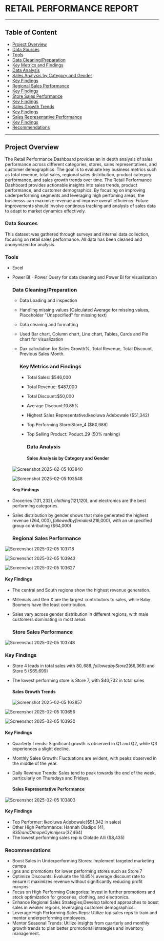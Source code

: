 # RETAIL PERFORMANCE REPORT
---
## Table of Content 
- [Project Overview](#project-overview)
- [Data Sources](#data-sources)
- [Tools](#tools)
- [Data Cleaning/Preparation](#data-cleaningpreparation)
- [Key Metrics and Findings](#key-metrics-and-findings)
- [Data Analysis](#data-analysis)
- [Sales Analysis by Category and Gender](#sales-analysis-by-category-and-gender)
- [Key Findings](#key-findings)
- [Regional Sales Performance](#regional-sales-performance)
- [Key Findings](#key-findings)
- [Store Sales Performance](#store-sales-performance)
- [Key Findings](#key-findings)
- [Sales Growth Trends](#sales-growth-trends)
- [Key Findings](#key-findings)
- [Sales Representative Performance](#sales-representative-performance)
- [Key Findings](#key-findings)
- [Recommendations](#recommendations)
---

## Project Overview
The Retail Performance Dashboard provides an in depth analysis of sales performance across different categories, stores, sales representatives, and customer demographics. The goal is to evaluate key business metrics such as total revenue, total sales, regional sales distribution, product category performance, and sales growth trends over time. 
The Retail Performance Dashboard provides actionable insights into sales trends, product performance, and customer demographics. By focusing on improving underperforming segments and leveraging high perfoming areas, the businesss can maximize revenue and improve overall efficiency. Future improvements should involve continous tracking and analysis of sales data to adapt to market dynamics effectively.

### Data Sources 
This dataset was gathered through surveys and internal data collection, focusing on retail sales performance. All data has been cleaned and anonymized for analysis. 

### Tools 
- Excel
- Power BI - Power Query for data cleaning and Power BI for visualization

  ### Data Cleaning/Preparation 
  - Data Loading and inspection
  - Handling missing values (Calculated Average for missing values, Placeholder "Unspecified" for missing text)
  - Data cleaning and formatting
  - Used Bar chart, Column chart, Line chart, Tables, Cards and Pie chart for visualization
  - Dax calculation for Sales Growth%, Total Revenue, Total Discount, Previous Sales Month.
 

    ### Key Metrics and Findings
    - Total Sales: $546,000
    - Total Revenue: $487,000
    - Total Discount:$50,000
    - Average Discount:10.85%
    - Highest Sales Representative:Ikeoluwa Adebowale ($51,342)
    - Top Performing Store:Store_4 ($80,688)
    - Top Selling Product: Poduct_29 (50% ranking)
   
      ### Data Analysis

      #### Sales Analysis by Category and Gender
   ![Screenshot 2025-02-05 103840](https://github.com/user-attachments/assets/636dc862-0061-45e7-874e-45fb0db47d30)

  ![Screenshot 2025-02-05 103548](https://github.com/user-attachments/assets/a7aecd3a-c5b2-4789-aa23-5f5a7e508915)

   #### Key Findings
 - Groceries ($131,232), clothing ($121,120), and electronics are the best performing categories.
- Sales distribution by gender shows that male generated the highest revenue ($264,000), followed by females (%$218,000), with an unspecified group contributing ($64,000)


     ### Regional Sales Performance

![Screenshot 2025-02-05 103718](https://github.com/user-attachments/assets/78b95f24-5370-4744-868c-1e8e27582478)

![Screenshot 2025-02-05 103943](https://github.com/user-attachments/assets/b9b3aaf0-6301-4696-8bda-f08252e335f3)

![Screenshot 2025-02-05 103627](https://github.com/user-attachments/assets/76e333b6-5da4-4c79-a5de-52cd87e3182a)


  #### Key Findings
  
  - The central and South regions show the highest revenue generation.
  - Millenials and Gen X are the largest contributors to sales, while Baby Boomers have the least contribution.
  - Sales vary across gender distribution in different regions, with male customers dominating in most areas



    ### Store Sales Performance
![Screenshot 2025-02-05 103748](https://github.com/user-attachments/assets/1e77c379-9385-4f26-b10b-0531cf40de51)

   ### Key Findings
- Store 4 leads in total sales with $80,688, followed by Store 2 ($66,369) and Store 5 ($65,699)
- The lowest performing store is Store 7, with $40,732 in total sales
  
    



  #### Sales Growth Trends
  ![Screenshot 2025-02-05 103857](https://github.com/user-attachments/assets/655c5f7c-ca6c-4b51-ab82-73c021d48756)

![Screenshot 2025-02-05 103656](https://github.com/user-attachments/assets/66252c8e-c7a8-4122-a3a6-fb71968a7d3b)

![Screenshot 2025-02-05 103930](https://github.com/user-attachments/assets/6a296a45-a10a-4c78-8b4f-e3c9bd1566f9)


  #### Key Findings
  - Quarterly Trends: Significant growth is observed in Q1 and Q2, while Q3 experiences a slight decline.
  - Monthly Sales Growth: Fluctuations are evident, with peaks observed in the middle of the year.
  - Daily Revenue Trends: Sales tend to peak towards the end of the week, particularly on Thursdays and Fridays.



    #### Sales Representative Performance

![Screenshot 2025-02-05 103803](https://github.com/user-attachments/assets/a602194f-8567-491b-aeda-ea044b767be8)

  #### Key Findings
- Top Performer: Ikeoluwa Adebowale($51,342 in sales)
- Other High Performance: Hannah Oladipo ($41,835) and Omope Oyinnijesu ($37,464)
 - The lowest performing sales rep is Ololade Alli ($8,435)
   
      
  

### Recommendations
- Boost Sales in Underperforming Stores: Implement targeted marketing campa
- igns and promotions for lower performing stores such as Store 7
- Optimize Discounts: Evaluate the 10.85% average discount rate to ensure it maximizes revenue without significantly reducing profit margins.
- Focus on High Performing Categories: Invest in further promotions and stock optimization for groceries, clothing, and electronics.
- Enhance Regional Sales Strategies;Develop tailored approaches to bosst sales in weaker regions, leveraging customer demographics.
- Leverage High Performing Sales Reps: Utilize top sales reps to train and mentor underperforming employees.
- Mentor Seasonal Trends: Utilize insights from quarterly and monthly growth trends to plan better promotional strategies and inventory management. 
